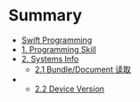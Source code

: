 # Summary

* [Swift Programming](README.md)
* [1. Programming Skill](programming-skill.md)
* [2. Systems Info](systems-info.md)
  * [2.1 Bundle/Document 读取](/systems-info/21-bundledocument-du-qu.md)
* * [2.2 Device Version](/systems-info/22-device-version.md)



